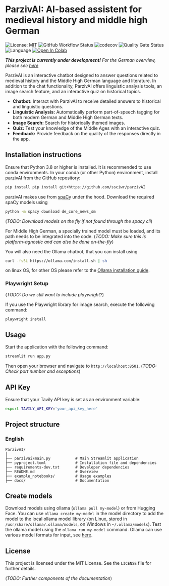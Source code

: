 # ParzivAI: AI-based assistent for medieval history and middle high German
![License: MIT](https://img.shields.io/github/license/ssciwr/parzivAI)
![GitHub Workflow Status](https://img.shields.io/github/actions/workflow/status/ssciwr/parzivAI/ci.yml?branch=main)
![codecov](https://img.shields.io/codecov/c/github/ssciwr/parzivAI)
![Quality Gate Status](https://sonarcloud.io/api/project_badges/measure?project=ssciwr_parzivAI&metric=alert_status)
![Language](https://img.shields.io/github/languages/top/ssciwr/parzivAI)
[![Open In Colab](https://colab.research.google.com/assets/colab-badge.svg)](https://colab.research.google.com/github/ssciwr/parzivAI/blob/main/example_notebooks/demo.ipynb)

**_This project is currently under development!_**
*For the German overview, please see [here](README_German.md)*

ParzivAI is an interactive chatbot designed to answer questions related to medieval history and the Middle High German language and literature. In addition to the chat functionality, ParzivAI offers linguistic analysis tools, an image search feature, and an interactive quiz on historical topics.

- **Chatbot:** Interact with ParzivAI to receive detailed answers to historical and linguistic questions.
- **Linguistic Analysis:** Automatically perform part-of-speech tagging for both modern German and Middle High German texts.
- **Image Search:** Search for historically themed images.
- **Quiz:** Test your knowledge of the Middle Ages with an interactive quiz.
- **Feedback:** Provide feedback on the quality of the responses directly in the app.

## Installation instructions

Ensure that Python 3.8 or higher is installed. It is recommended to use conda environments. In your conda (or other Python) environment, install parzivAI from the GitHub repository:
```bash
pip install pip install git+https://github.com/ssciwr/parzivAI
```
parzivAI makes use from [spaCy](https://spacy.io/) under the hood. Download the required spaCy models using 
```bash
python -m spacy download de_core_news_sm
```
(*TODO: Download models on the fly if not found through the spacy cli*)

For Middle High German, a specially trained model must be loaded, and its path needs to be integrated into the code.
(*TODO: Make sure this is platform-agnostic and can also be done on-the-fly*)

You will also need the Ollama chatbot, that you can install using
```bash
curl -fsSL https://ollama.com/install.sh | sh
```
on linux OS, for other OS please refer to the [Ollama installation guide](https://ollama.com/download).

### Playwright Setup
(*TODO: Do we still want to include playwright?*)

If you use the Playwright library for image search, execute the following command:

```bash
playwright install
```

## Usage 
Start the application with the following command:

```bash
streamlit run app.py
```
Then open your browser and navigate to `http://localhost:8501`.
(*TODO: Check port number and exceptions*)


## API Key 
Ensure that your Tavily API key is set as an environment variable:
```bash
export TAVILY_API_KEY='your_api_key_here'
```

## Project structure
### English
```
ParzivAI/
│
├── parzivai/main.py           # Main Streamlit application
├── pyproject.toml             # Installation file and dependencies
├── requirements-dev.txt       # Developer dependencies
├── README.md                  # Overview
├── example_notebooks/         # Usage examples
├── docs/                      # Documentation
```

## Create models
Download models using ollama (`ollama pull my-model`) or from Hugging Face. You can use `ollama create my-model` in the model directory to add the model to the local ollama model library (on Linux, stored in `/usr/share/ollama/.ollama/models`, on Windows in `~/.ollama/models`). Test the ollama model using the `ollama run my-model` command. Ollama can use various model formats for input, see [here](https://github.com/ollama/ollama/blob/main/docs/import.md).


## License 
This project is licensed under the MIT License. See the `LICENSE` file for further details.

(*TODO: Further components of the documentation*)

